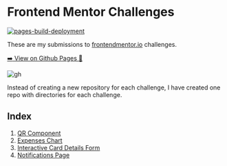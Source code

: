 # Frontend Mentor Challenges
[![pages-build-deployment](https://github.com/vaibhavbshete/frontend-mentor-challenges/actions/workflows/pages/pages-build-deployment/badge.svg)](https://github.com/vaibhavbshete/frontend-mentor-challenges/actions/workflows/pages/pages-build-deployment)

These are my submissions to [frontendmentor.io](https://frontedmentor.io) challenges.


[:arrow_right: View on Github Pages :link:](https://vaibhavbshete.github.io/frontend-mentor-challenges)

![gh]("/../../../../github/docs/blob/main/assets/images/ekectrocat.png")

Instead of creating a new repository for each challenge, I have created one repo with directories for each challenge.

## Index
1. [QR Component](qr-code-component)
1. [Expenses Chart](expenses-chart-component)
1. [Interactive Card Details Form](interactive-card-details-form)
1. [Notifications Page](notifications-panel)
